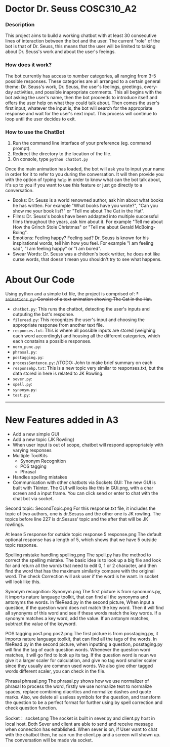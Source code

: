 # Doctor Dr. Seuss COSC310_A2

### Description

This project aims to build a working chatbot with at least 30 consecutive lines of interaction between the bot and the user. The current "role" of the bot is that of Dr. Seuss, this means that the user will be limited to talking about Dr. Seuss's work and about the user's feeings. 

### How does it work?

The bot currently has access to *number* categories, all ranging from 3-5 possible responses. These categories are all arranged to a certain general theme: Dr. Seuss's work, Dr. Seuss, the user's feelings, greetings, every-day activities, and possible inapropriate comments. This all begins with the bot asking the user's name, then the bot proceeds to introduce itself and offers the user help on what they could talk about. Then comes the user's first input, whatever the input is, the bot will search for the appropriate response and wait for the user's next input. This process will continue to loop until the user decides to exit.

### How to use the ChatBot

1. Run the command line interface of your preference (eg. command prompt).
2. Redirect the directory to the location of the file.
3. On console, type `python chatbot.py`

Once the main animation has loaded, the bot will ask you to input your name in order for it to refer to you during the conversation. It will then provide you with the option of typing `help` in order to know what can the bot talk about, it's up to you if you want to use this feature or just go directly to a conversation.

* Books: Dr. Seuss is a world renowned author, ask him about what books he has written. For example "What books have you wrote?", "Can you show me your book list?" or "Tell me about The Cat in the Hat".
* Films: Dr. Seuss's books have been addapted into multiple successful films throughout the years, ask him about it. For example "Tell me about How the Grinch Stole Christmas" or "Tell me about Gerald McBoing-Boing".
* Emotions: Feeling happy? Feeling sad? Dr. Seuss is known for his inspirational words, tell him how you feel. For example "I am feeling sad", "I am feeling happy" or "I am bored".
* Swear Words: Dr. Seuss was a children's book writter, he does not like curse words, that doesn't mean you shouldn't try to see what happens.

# About Our Code

Using python and a simple txt file, the project is comprised of:
~~* `animations.py`: Consist of a text animation showing The Cat in the Hat.~~
* `chatbot.py`: This runs the chatbot, detecting the user's inputs and outputing the bot's response.
* `fileread.py`: This recognizes the user's input and choosing the appropriate response from another text file.
* `responses.txt`: This is where all possible inputs are stored (weighing each word accordingly) and housing all the different categories, which each conatains a possible responses.
* `norm_punc.py`:
* `phrasal.py`:
* `postagging.py`:
* `processSentence.py`: //TODO: John to make brief summary on each
* `responsehp.txt`: This is a new topic very similar to responses.txt, but the data stored in here is related to JK Rowling.
* `sever.py`:
* `spell.py`:
* `synonym.py`:
* `test.py`:

---------

# New Features added in A3

* Add a new simple GUI
* Add a new topic (JK Rowling)
* When user input is out of scope, chatbot will respond appropriately with varying responses
* Multiple ToolKits
  * Synonym Recognition
  * POS tagging
  * Phrasal
* Handles spelling mistakes
* Communication with other chatbots via Sockets
GUI:
The new GUI is built with Tkinter. 
The GUI will looks like this in GUi.png, with a char screen and a input frame. You can click send or enter to chat with the chat bot via socket. 

Second topic:
SecondTopic.png 
For this response.txt file, it includes the topic of two authors, one is dr.Sesuss and the other one is JK rowling. The topics before line 227 is dr.Sesuss’ topic and the after that will be JK rowlings.

At lease 5 response for outside topic response
5 response.png
The default optional response has a length of 5, which shows that we have 5 outside topic response. 

Spelling mistake handling
spelling.png
The spell.py has the method to correct the spelling mistake. The basic idea is to look up a big file and look for and return all the words that need to edit 0, 1 or 2 character, and then find the word that has the maximum similarity compare with the original word. The check Correction will ask user if the word is he want. In socket will look like this.
 
Synonym recognition:
 Synonym.png
The first picture is from synonums.py, it imports nature language toolkit, that can find all the synonyms and antonyms the words. In fileRead.py in the second picture, When input a question, if the question word does not match the key word. Then it will find all synonyms of this word and see if these words match the key words. If a synonym matches a key word, add the value. If an antonym matches, subtract the value of the keyword.

POS tagging
pos1.png  pos2.png
The first picture is from posstaging.py, it imports nature language toolkit, that can find all the tags of the words. In fileRead.py in the second picture, when inputting a question, posstaging.py will find the tag of each question words. Whenever the question word matches, it will go find to look up its tag. If the question word is noun we give it a larger scaler for calculation, and give no tag word smaller scaler since they usually are common used words. We also give other tagged words different scaler, you can check in the file.

Phrasal
phrasal.png
The phrasal.py shows how we use normalizer of phrasal to process the word, firstly we use normalize text to normalize spaces, replace combining diacritics and normalize dashes and quote marks. Also, we delete all useless symbols for the question, and transform the question to be a perfect format for further using by spell correction and check question function. 

Socket：
socket.png
The socket is built in sever.py and client.py host in local host. Both Sever and client are able to send and receive message when connection has established. When sever is on, if User want to chat with the chatbot then, he can run the client.py and a screen will shown up. The conversation will be made via socket. 
 

  
  
